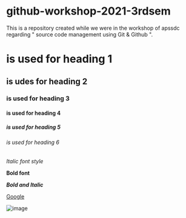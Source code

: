 # github-workshop-2021-3rdsem
This is a repository created while we were in the workshop of apssdc regarding " source code management using Git &amp; Github ".

# is used for heading 1
## is udes for heading 2
### is used for heading 3
#### is used for heading 4
##### is used for heading 5
###### is used for heading 6

*Italic font style*

**Bold font**

***Bold and Italic***

[Google](https://www.google.com/)

![image](https://www.elegantthemes.com/blog/wp-content/uploads/2020/02/000-Online-Code-Editors.png)
